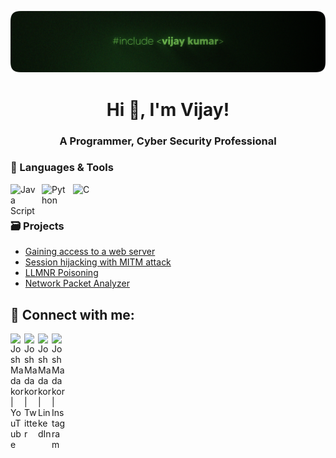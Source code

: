 ![logo](https://github.com/JaySeeram/JaySeeram/blob/main/Github%20Banner.png)
<h1 align="center">Hi 👋, I'm Vijay!</h1>
<h3 align="center">A Programmer, Cyber Security Professional</h2>

### 🧰 Languages & Tools


<img align="left" alt="Java Script" width="40px" style="padding-right:10px" src="https://cdn.jsdelivr.net/gh/devicons/devicon@latest/icons/javascript/javascript-original.svg" />
<img align="left" alt="Python" width="40px" style="padding-right:10px" src="https://cdn.jsdelivr.net/gh/devicons/devicon@latest/icons/python/python-original.svg" />
<img align="left" alt="C" width="40px" style="padding-right:10px" src="https://cdn.jsdelivr.net/gh/devicons/devicon@latest/icons/c/c-original.svg" />
<br />

#

### 🗃️ Projects

- [Gaining access to a web server](https://github.com/JaySeeram/Gaining-Access-to-a-Web-Server)
- [Session hijacking with MITM attack](https://github.com/JaySeeram/Session_Hijacking_with_MITM_Attack)
- [LLMNR Poisoning](https://github.com/JaySeeram/LLMNR_Poisoning)
- [Network Packet Analyzer](https://github.com/JaySeeram/PRODIGY_CS_05)

<h2> 🤳 Connect with me:</h2>

[<img align="left" alt="JoshMadakor | YouTube" width="22px" src=https://imgur.com/qsqE8xR.png />][youtube]
[<img align="left" alt="JoshMadakor | Twitter" width="22px" src=https://imgur.com/Cu9syns.png />][twitter]
[<img align="left" alt="JoshMadakor | LinkedIn" width="22px" src=https://imgur.com/4CrRGbp.png />][linkedin]
[<img align="left" alt="JoshMadakor | Instagram" width="22px" src=https://imgur.com/EuPObyI.png />][instagram]

[twitter]: https://twitter.com/jayseeram03
[youtube]: https://www.youtube.com/channel/UCvz0gh0u0OlVqAxpyNCRlHw
[instagram]: https://www.instagram.com/vjaycodes/
[linkedin]: https://www.linkedin.com/in/vijay-kumar-19b885303/

<!--
**joshmadakor1/joshmadakor1** is a ✨ _special_ ✨ repository because its `README.md` (this file) appears on your GitHub profile.

Here are some ideas to get you started:

- 🔭 I’m currently working on ...
- 🌱 I’m currently learning ...
- 👯 I’m looking to collaborate on ...
- 🤔 I’m looking for help with ...
- 💬 Ask me about ...
- 📫 How to reach me: ...
- 😄 Pronouns: ...
- ⚡ Fun fact: ...
-->
